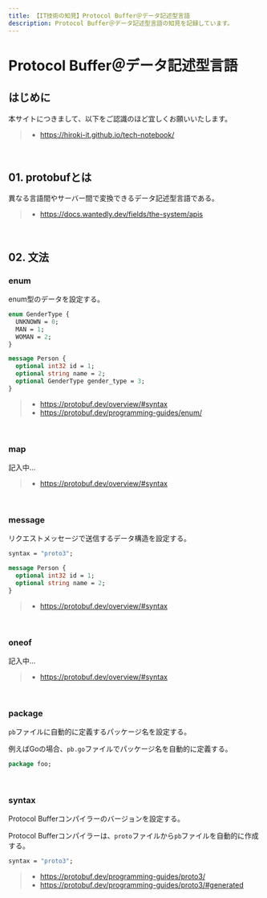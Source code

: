 ```yaml
---
title: 【IT技術の知見】Protocol Buffer＠データ記述型言語
description: Protocol Buffer＠データ記述型言語の知見を記録しています。
---
```


# Protocol Buffer＠データ記述型言語

## はじめに

本サイトにつきまして、以下をご認識のほど宜しくお願いいたします。

> - https://hiroki-it.github.io/tech-notebook/

<br>

## 01. protobufとは

異なる言語間やサーバー間で変換できるデータ記述型言語である。

> - https://docs.wantedly.dev/fields/the-system/apis

<br>

## 02. 文法

### enum

enum型のデータを設定する。

```protobuf
enum GenderType {
  UNKNOWN = 0;
  MAN = 1;
  WOMAN = 2;
}

message Person {
  optional int32 id = 1;
  optional string name = 2;
  optional GenderType gender_type = 3;
}
```

> - https://protobuf.dev/overview/#syntax
> - https://protobuf.dev/programming-guides/enum/

<br>

### map

記入中...

> - https://protobuf.dev/overview/#syntax

<br>

### message

リクエストメッセージで送信するデータ構造を設定する。

```protobuf
syntax = "proto3";

message Person {
  optional int32 id = 1;
  optional string name = 2;
}
```

> - https://protobuf.dev/overview/#syntax

<br>

### oneof

記入中...

> - https://protobuf.dev/overview/#syntax

<br>

### package

`pb`ファイルに自動的に定義するパッケージ名を設定する。

例えばGoの場合、`pb.go`ファイルでパッケージ名を自動的に定義する。

```protobuf
package foo;
```

<br>

### syntax

Protocol Bufferコンパイラーのバージョンを設定する。

Protocol Bufferコンパイラーは、`proto`ファイルから`pb`ファイルを自動的に作成する。

```protobuf
syntax = "proto3";
```

> - https://protobuf.dev/programming-guides/proto3/
> - https://protobuf.dev/programming-guides/proto3/#generated

<br>
